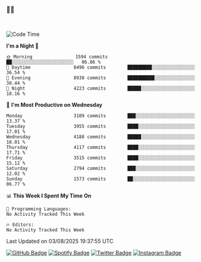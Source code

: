 ### 🤙🍺

<!-- <a href="https://github-readme-stats.vercel.app/api?username=hzak2xx&count_private=true&show_icons=true&theme=dracula">
  <img align="center" src="https://github-readme-stats.vercel.app/api?username=hzak2xx&count_private=true&show_icons=true&theme=dracula" />
</a>
</br> -->
</br>

<!--START_SECTION:waka-->
![Code Time](http://img.shields.io/badge/Code%20Time-4%2C209%20hrs%2040%20mins-blue)

**I'm a Night 🦉** 

```text
🌞 Morning                1594 commits        ██░░░░░░░░░░░░░░░░░░░░░░░   06.86 % 
🌆 Daytime                8496 commits        █████████░░░░░░░░░░░░░░░░   36.54 % 
🌃 Evening                8938 commits        ██████████░░░░░░░░░░░░░░░   38.44 % 
🌙 Night                  4223 commits        █████░░░░░░░░░░░░░░░░░░░░   18.16 % 
```
📅 **I'm Most Productive on Wednesday** 

```text
Monday                   3109 commits        ███░░░░░░░░░░░░░░░░░░░░░░   13.37 % 
Tuesday                  3955 commits        ████░░░░░░░░░░░░░░░░░░░░░   17.01 % 
Wednesday                4188 commits        █████░░░░░░░░░░░░░░░░░░░░   18.01 % 
Thursday                 4117 commits        ████░░░░░░░░░░░░░░░░░░░░░   17.71 % 
Friday                   3515 commits        ████░░░░░░░░░░░░░░░░░░░░░   15.12 % 
Saturday                 2794 commits        ███░░░░░░░░░░░░░░░░░░░░░░   12.02 % 
Sunday                   1573 commits        ██░░░░░░░░░░░░░░░░░░░░░░░   06.77 % 
```


📊 **This Week I Spent My Time On** 

```text
💬 Programming Languages: 
No Activity Tracked This Week

🔥 Editors: 
No Activity Tracked This Week
```


 Last Updated on 03/08/2025 19:37:55 UTC
<!--END_SECTION:waka-->

[![GitHub Badge](https://img.shields.io/badge/GitHub-100000?style=for-the-badge&logo=github&logoColor=white)](https://github.com/hzak2xx)
[![Spotify Badge](https://img.shields.io/badge/Spotify-1ED760?&style=for-the-badge&logo=spotify&logoColor=white)](https://open.spotify.com/user/uf90s6sbbh75a1mt44clkhkvf)
[![Twitter Badge](https://img.shields.io/badge/Twitter-1DA1F2?style=for-the-badge&logo=twitter&logoColor=white)](https://twitter.com/hzak2xx)
[![Instagram Badge](https://img.shields.io/badge/Instagram-E4405F?style=for-the-badge&logo=instagram&logoColor=white)](https://www.instagram.com/hzak2xx/)
